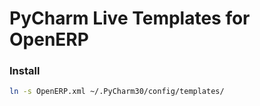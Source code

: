 # PyCharm Live Templates for OpenERP 

### Install

```sh
ln -s OpenERP.xml ~/.PyCharm30/config/templates/
```
